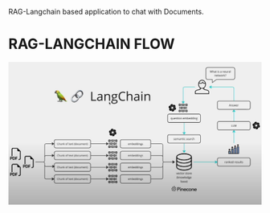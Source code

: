 RAG-Langchain based application to chat with Documents.

# RAG-LANGCHAIN FLOW
![system diagram](./rag_langchain.png)